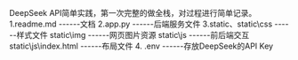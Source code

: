 DeepSeek API简单实践，第一次完整的做全栈，对过程进行简单记录。
1.readme.md  ------文档
2.app.py  ------后端服务文件
3.static、static\css  ------样式文件
          static\img  ------网页图片资源
          static\js   ------前后端交互
          static\js\index.html   ------布局文件
4. .env  ------存放DeepSeek的API Key
            
          
          